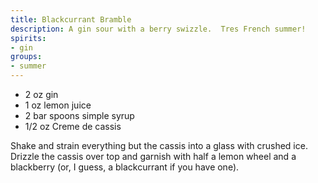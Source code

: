 ```yaml
---
title: Blackcurrant Bramble
description: A gin sour with a berry swizzle.  Tres French summer!
spirits:
- gin
groups:
- summer
---
```


- 2 oz gin
- 1 oz lemon juice
- 2 bar spoons simple syrup
- 1/2 oz Creme de cassis

Shake and strain everything but the cassis into a glass with crushed ice.
Drizzle the cassis over top and garnish with half a lemon wheel and a blackberry
(or, I guess, a blackcurrant if you have one).
